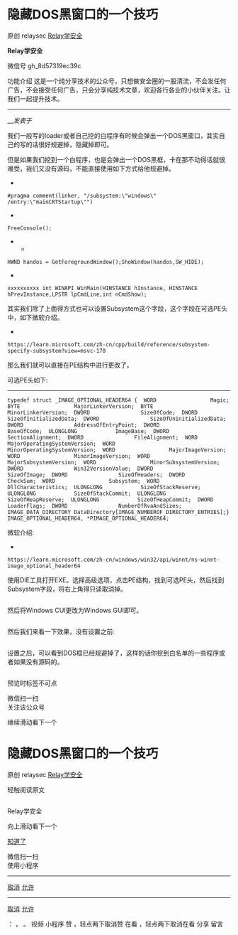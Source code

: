 #  隐藏DOS黑窗口的一个技巧

原创 relaysec  [ Relay学安全 ](javascript:void\(0\);)

**Relay学安全** ![]()

微信号 gh_8d57319ec39c

功能介绍
这是一个纯分享技术的公众号，只想做安全圈的一股清流，不会发任何广告，不会接受任何广告，只会分享纯技术文章，欢迎各行各业的小伙伴关注。让我们一起提升技术。

____

___发表于_

我们一般写的loader或者自己挖的白程序有时候会弹出一个DOS黑窗口，其实自己的写的话很好规避掉，隐藏掉即可。  

但是如果我们挖到一个白程序，也是会弹出一个DOS黑框，卡在那不动得话就很难受，我们又没有源码，不能直接使用如下方式给他规避掉。

  * 

    
    
    #pragma comment(linker, "/subsystem:\"windows\" /entry:\"mainCRTStartup\"")

  * 

    
    
    FreeConsole();

  *   * 

    
    
    HWND handos = GetForegroundWindow();ShoWindow(handos,SW_HIDE);

  * 

    
    
    xxxxxxxxxx int WINAPI WinMain(HINSTANCE hInstance, HINSTANCE hPrevInstance,LPSTR lpCmdLine,int nCmdShow);

其实我们除了上面得方式也可以设置Subsystem这个字段，这个字段在可选PE头中，如下微软介绍。

  * 

    
    
    https://learn.microsoft.com/zh-cn/cpp/build/reference/subsystem-specify-subsystem?view=msvc-170

那么我们就可以直接在PE结构中进行更改了。  

可选PE头如下:  

  *   *   *   *   *   *   *   *   *   *   *   *   *   *   *   *   *   *   *   *   *   *   *   *   *   *   *   *   *   *   *   * 

    
    
    typedef struct _IMAGE_OPTIONAL_HEADER64 {  WORD                 Magic;  BYTE                 MajorLinkerVersion;  BYTE                 MinorLinkerVersion;  DWORD                SizeOfCode;  DWORD                SizeOfInitializedData;  DWORD                SizeOfUninitializedData;  DWORD                AddressOfEntryPoint;  DWORD                BaseOfCode;  ULONGLONG            ImageBase;  DWORD                SectionAlignment;  DWORD                FileAlignment;  WORD                 MajorOperatingSystemVersion;  WORD                 MinorOperatingSystemVersion;  WORD                 MajorImageVersion;  WORD                 MinorImageVersion;  WORD                 MajorSubsystemVersion;  WORD                 MinorSubsystemVersion;  DWORD                Win32VersionValue;  DWORD                SizeOfImage;  DWORD                SizeOfHeaders;  DWORD                CheckSum;  WORD                 Subsystem;  WORD                 DllCharacteristics;  ULONGLONG            SizeOfStackReserve;  ULONGLONG            SizeOfStackCommit;  ULONGLONG            SizeOfHeapReserve;  ULONGLONG            SizeOfHeapCommit;  DWORD                LoaderFlags;  DWORD                NumberOfRvaAndSizes;  IMAGE_DATA_DIRECTORY DataDirectory[IMAGE_NUMBEROF_DIRECTORY_ENTRIES];} IMAGE_OPTIONAL_HEADER64, *PIMAGE_OPTIONAL_HEADER64;

微软介绍:  

  * 

    
    
    https://learn.microsoft.com/zh-cn/windows/win32/api/winnt/ns-winnt-image_optional_header64

使用DIE工具打开EXE。选择高级选项，点击PE结构，找到可选PE头，然后找到Subsystem字段，将右上角得只读取消掉。  

![]()

然后将Windows CUI更改为Windows GUI即可。  

![]()

然后我们来看一下效果，没有设置之前:

![]()

设置之后，可以看到DOS框已经规避掉了，这样的话你挖到白名单的一些程序或者如果没有源码的。

![]()

预览时标签不可点

微信扫一扫  
关注该公众号

继续滑动看下一个

# 隐藏DOS黑窗口的一个技巧

原创 relaysec  [ Relay学安全 ](javascript:void\(0\);)

轻触阅读原文

![]()

Relay学安全

向上滑动看下一个

[知道了](javascript:;)

微信扫一扫  
使用小程序

****

[取消](javascript:void\(0\);) [允许](javascript:void\(0\);)

****

[取消](javascript:void\(0\);) [允许](javascript:void\(0\);)

： ， 。   视频 小程序 赞 ，轻点两下取消赞 在看 ，轻点两下取消在看 分享 留言

